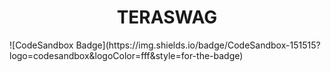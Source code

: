 <h1 style="text-align: center">TERASWAG</h1>
![CodeSandbox Badge](https://img.shields.io/badge/CodeSandbox-151515?logo=codesandbox&logoColor=fff&style=for-the-badge)
